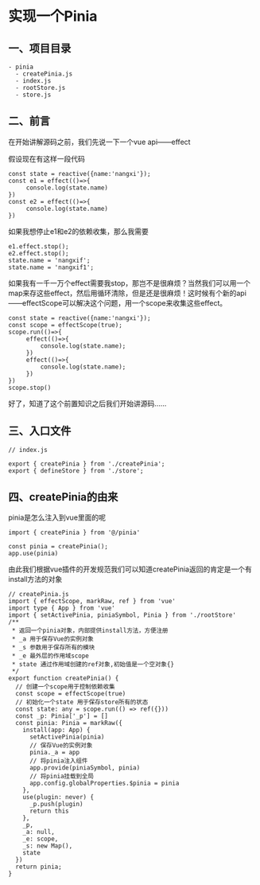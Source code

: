 # 实现一个Pinia

## 一、项目目录

```
- pinia
  - createPinia.js
  - index.js
  - rootStore.js
  - store.js
```

## 二、前言

在开始讲解源码之前，我们先说一下一个vue api——effect

假设现在有这样一段代码

```
const state = reactive({name:'nangxi'});
const e1 = effect(()=>{
     console.log(state.name)
})
const e2 = effect(()=>{
     console.log(state.name)
})
```

如果我想停止e1和e2的依赖收集，那么我需要

```
e1.effect.stop();
e2.effect.stop();
state.name = 'nangxif';
state.name = 'nangxif1';
```

如果我有一千一万个effect需要我stop，那岂不是很麻烦？当然我们可以用一个map来存这些effect，然后用循环清除，但是还是很麻烦！这时候有个新的api——effectScope可以解决这个问题，用一个scope来收集这些effect。

```
const state = reactive({name:'nangxi'});
const scope = effectScope(true);
scope.run(()=>{
     effect(()=>{
         console.log(state.name);
     })
     effect(()=>{
         console.log(state.name);
     })
})
scope.stop()
```

好了，知道了这个前置知识之后我们开始讲源码……

## 三、入口文件

```
// index.js

export { createPinia } from './createPinia';
export { defineStore } from './store';
```

## 四、createPinia的由来

pinia是怎么注入到vue里面的呢

```
import { createPinia } from '@/pinia'

const pinia = createPinia();
app.use(pinia)
```

由此我们根据vue插件的开发规范我们可以知道createPinia返回的肯定是一个有install方法的对象

```
// createPinia.js
import { effectScope, markRaw, ref } from 'vue'
import type { App } from 'vue'
import { setActivePinia, piniaSymbol, Pinia } from './rootStore'
/**
 * 返回一个pinia对象，内部提供install方法，方便注册
 * _a 用于保存Vue的实例对象
 * _s 参数用于保存所有的模块
 * _e 最外层的作用域scope
 * state 通过作用域创建的ref对象,初始值是一个空对象{}
 */
export function createPinia() {
  // 创建一个scope用于控制依赖收集
  const scope = effectScope(true)
  // 初始化一个state 用于保存store所有的状态
  const state: any = scope.run(() => ref({}))
  const _p: Pinia['_p'] = []
  const pinia: Pinia = markRaw({
    install(app: App) {
      setActivePinia(pinia)
      // 保存Vue的实例对象
      pinia._a = app
      // 将pinia注入组件
      app.provide(piniaSymbol, pinia)
      // 将pinia挂载到全局
      app.config.globalProperties.$pinia = pinia
    },
    use(plugin: never) {
      _p.push(plugin)
      return this
    },
    _p,
    _a: null,
    _e: scope,
    _s: new Map(),
    state
  })
  return pinia;
}

```

